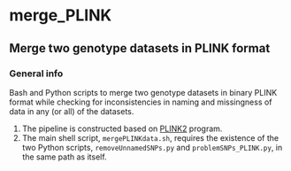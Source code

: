# merge_PLINK
## Merge two genotype datasets in PLINK format

### General info
Bash and Python scripts to merge two genotype datasets in binary PLINK format while checking for inconsistencies in naming and missingness of data in any (or all) of the datasets.

  1. The pipeline is constructed based on [PLINK2](https://www.cog-genomics.org/plink2) program.
  2. The main shell script, `mergePLINKdata.sh`, requires the existence of the two Python scripts, `removeUnnamedSNPs.py` and `problemSNPs_PLINK.py`, in the same path as itself.
